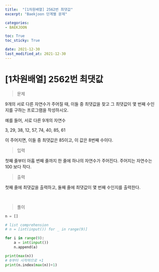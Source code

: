 ```yaml
---
title:  "[1차원배열] 2562번 최댓값"
excerpt: "Baekjoon 단계별 문제"

categories:
- BAEKJOON

toc: True
toc_sticky: True

date: 2021-12-30
last_modified_at: 2021-12-30
---
```


# [1차원배열] 2562번 최댓값

> 문제

9개의 서로 다른 자연수가 주어질 때, 이들 중 최댓값을 찾고 그 최댓값이 몇 번째 수인지를 구하는 프로그램을 작성하시오.

예를 들어, 서로 다른 9개의 자연수

3, 29, 38, 12, 57, 74, 40, 85, 61

이 주어지면, 이들 중 최댓값은 85이고, 이 값은 8번째 수이다.


> 입력

첫째 줄부터 아홉 번째 줄까지 한 줄에 하나의 자연수가 주어진다. 주어지는 자연수는 100 보다 작다.

> 출력

첫째 줄에 최댓값을 출력하고, 둘째 줄에 최댓값이 몇 번째 수인지를 출력한다.

<br>

> 풀이

```python
n = []

# list comprehension
# n = [int(input()) for _ in range(9)]

for i in range(9):
    a = int(input())
    n.append(a)

print(max(n))
# 0부터 시작하므로 +1
print(n.index(max(n))+1)
```